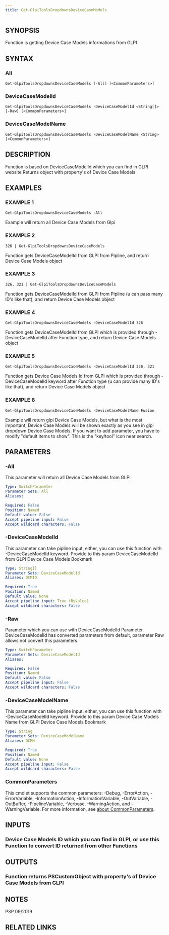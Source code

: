 ```yaml
---
title: Get-GlpiToolsDropdownsDeviceCaseModels
---
```


## SYNOPSIS
Function is getting Device Case Models informations from GLPI

## SYNTAX

### All
```
Get-GlpiToolsDropdownsDeviceCaseModels [-All] [<CommonParameters>]
```

### DeviceCaseModelId
```
Get-GlpiToolsDropdownsDeviceCaseModels -DeviceCaseModelId <String[]> [-Raw] [<CommonParameters>]
```

### DeviceCaseModelName
```
Get-GlpiToolsDropdownsDeviceCaseModels -DeviceCaseModelName <String> [<CommonParameters>]
```

## DESCRIPTION
Function is based on DeviceCaseModelId which you can find in GLPI website
Returns object with property's of Device Case Models

## EXAMPLES

### EXAMPLE 1
```
Get-GlpiToolsDropdownsDeviceCaseModels -All
```

Example will return all Device Case Models from Glpi

### EXAMPLE 2
```
326 | Get-GlpiToolsDropdownsDeviceCaseModels
```

Function gets DeviceCaseModelId from GLPI from Pipline, and return Device Case Models object

### EXAMPLE 3
```
326, 321 | Get-GlpiToolsDropdownsDeviceCaseModels
```

Function gets DeviceCaseModelId from GLPI from Pipline (u can pass many ID's like that), and return Device Case Models object

### EXAMPLE 4
```
Get-GlpiToolsDropdownsDeviceCaseModels -DeviceCaseModelId 326
```

Function gets DeviceCaseModelId from GLPI which is provided through -DeviceCaseModelId after Function type, and return Device Case Models object

### EXAMPLE 5
```
Get-GlpiToolsDropdownsDeviceCaseModels -DeviceCaseModelId 326, 321
```

Function gets Device Case Models Id from GLPI which is provided through -DeviceCaseModelId keyword after Function type (u can provide many ID's like that), and return Device Case Models object

### EXAMPLE 6
```
Get-GlpiToolsDropdownsDeviceCaseModels -DeviceCaseModelName Fusion
```

Example will return glpi Device Case Models, but what is the most important, Device Case Models will be shown exactly as you see in glpi dropdown Device Case Models.
If you want to add parameter, you have to modify "default items to show".
This is the "key/tool" icon near search.

## PARAMETERS

### -All
This parameter will return all Device Case Models from GLPI

```yaml
Type: SwitchParameter
Parameter Sets: All
Aliases:

Required: False
Position: Named
Default value: False
Accept pipeline input: False
Accept wildcard characters: False
```

### -DeviceCaseModelId
This parameter can take pipline input, either, you can use this function with -DeviceCaseModelId keyword.
Provide to this param DeviceCaseModelId from GLPI Device Case Models Bookmark

```yaml
Type: String[]
Parameter Sets: DeviceCaseModelId
Aliases: DCMID

Required: True
Position: Named
Default value: None
Accept pipeline input: True (ByValue)
Accept wildcard characters: False
```

### -Raw
Parameter which you can use with DeviceCaseModelId Parameter.
DeviceCaseModelId has converted parameters from default, parameter Raw allows not convert this parameters.

```yaml
Type: SwitchParameter
Parameter Sets: DeviceCaseModelId
Aliases:

Required: False
Position: Named
Default value: False
Accept pipeline input: False
Accept wildcard characters: False
```

### -DeviceCaseModelName
This parameter can take pipline input, either, you can use this function with -DeviceCaseModelId keyword.
Provide to this param Device Case Models Name from GLPI Device Case Models Bookmark

```yaml
Type: String
Parameter Sets: DeviceCaseModelName
Aliases: DCMN

Required: True
Position: Named
Default value: None
Accept pipeline input: False
Accept wildcard characters: False
```

### CommonParameters
This cmdlet supports the common parameters: -Debug, -ErrorAction, -ErrorVariable, -InformationAction, -InformationVariable, -OutVariable, -OutBuffer, -PipelineVariable, -Verbose, -WarningAction, and -WarningVariable. For more information, see [about_CommonParameters](http://go.microsoft.com/fwlink/?LinkID=113216).

## INPUTS

### Device Case Models ID which you can find in GLPI, or use this Function to convert ID returned from other Functions
## OUTPUTS

### Function returns PSCustomObject with property's of Device Case Models from GLPI
## NOTES
PSP 09/2019

## RELATED LINKS
